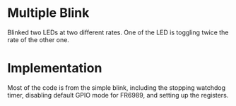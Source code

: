 # Multiple Blink
Blinked two LEDs at two different rates. One of the LED is toggling twice the rate of the other one.


# Implementation
Most of the code is from the simple blink, including the stopping watchdog timer, disabling default GPIO mode for FR6989, and setting up the registers. 
